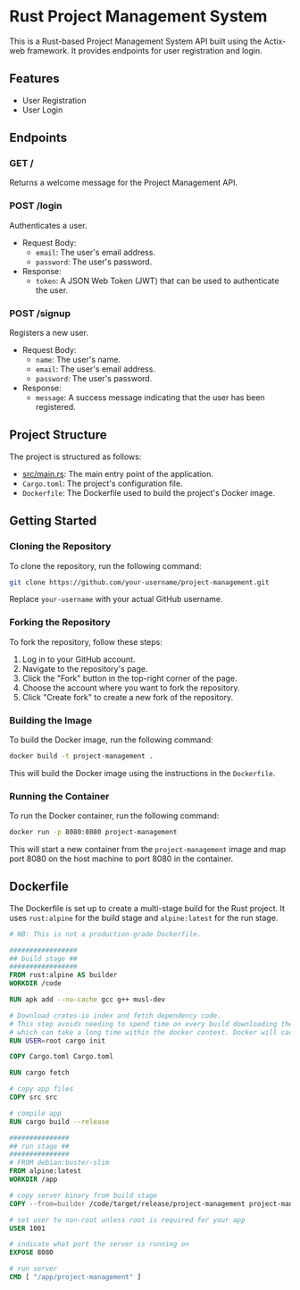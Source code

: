 # Rust Project Management System

This is a Rust-based Project Management System API built using the Actix-web framework. It provides endpoints for user registration and login.

## Features

* User Registration
* User Login

## Endpoints

### GET /

Returns a welcome message for the Project Management API.

### POST /login

Authenticates a user.

* Request Body:
	+ `email`: The user's email address.
	+ `password`: The user's password.
* Response:
	+ `token`: A JSON Web Token (JWT) that can be used to authenticate the user.

### POST /signup

Registers a new user.

* Request Body:
	+ `name`: The user's name.
	+ `email`: The user's email address.
	+ `password`: The user's password.
* Response:
	+ `message`: A success message indicating that the user has been registered.

## Project Structure

The project is structured as follows:

* [src/main.rs](cci:7://src/main.rs:0:0-0:0): The main entry point of the application.
* `Cargo.toml`: The project's configuration file.
* `Dockerfile`: The Dockerfile used to build the project's Docker image.

## Getting Started

### Cloning the Repository

To clone the repository, run the following command:
```bash
git clone https://github.com/your-username/project-management.git
```
Replace `your-username` with your actual GitHub username.

### Forking the Repository
To fork the repository, follow these steps:

1. Log in to your GitHub account.
2. Navigate to the repository's page.
3. Click the "Fork" button in the top-right corner of the page.
4. Choose the account where you want to fork the repository.
5. Click "Create fork" to create a new fork of the repository.

### Building the Image
To build the Docker image, run the following command:
```bash
docker build -t project-management .
```
This will build the Docker image using the instructions in the `Dockerfile`.

### Running the Container
To run the Docker container, run the following command:
```bash
docker run -p 8080:8080 project-management
```
This will start a new container from the `project-management` image and map port 8080 on the host machine to port 8080 in the container.

## Dockerfile

The Dockerfile is set up to create a multi-stage build for the Rust project. It uses `rust:alpine` for the build stage and `alpine:latest` for the run stage.

```dockerfile
# NB: This is not a production-grade Dockerfile.

#################
## build stage ##
#################
FROM rust:alpine AS builder
WORKDIR /code

RUN apk add --no-cache gcc g++ musl-dev

# Download crates-io index and fetch dependency code.
# This step avoids needing to spend time on every build downloading the index
# which can take a long time within the docker context. Docker will cache it.
RUN USER=root cargo init

COPY Cargo.toml Cargo.toml

RUN cargo fetch

# copy app files
COPY src src

# compile app
RUN cargo build --release

###############
## run stage ##
###############
# FROM debian:buster-slim
FROM alpine:latest
WORKDIR /app

# copy server binary from build stage
COPY --from=builder /code/target/release/project-management project-management

# set user to non-root unless root is required for your app
USER 1001

# indicate what port the server is running on
EXPOSE 8080

# run server
CMD [ "/app/project-management" ]
